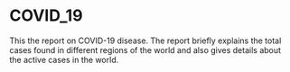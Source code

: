 # COVID_19
This the report on COVID-19 disease. The report briefly explains the total cases found in different regions of the world and also gives details about the active cases in the world. 

